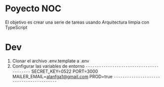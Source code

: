 # Poyecto NOC

El objetivo es crear una serie de tareas usando Arquitectura limpia con TypeScript

# Dev

1. Clonar el archivo .env.template a .env
2. Configurar las variables de entorno 
`-----------------------------------------`
        SECRET_KEY=0522
        PORT=3000
        MAILER_EMAIL=alanfga1@gmail.com
        PROD=true
`-----------------------------------------`
